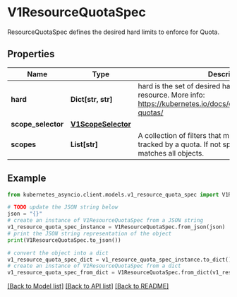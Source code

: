 # V1ResourceQuotaSpec

ResourceQuotaSpec defines the desired hard limits to enforce for Quota.

## Properties

Name | Type | Description | Notes
------------ | ------------- | ------------- | -------------
**hard** | **Dict[str, str]** | hard is the set of desired hard limits for each named resource. More info: https://kubernetes.io/docs/concepts/policy/resource-quotas/ | [optional] 
**scope_selector** | [**V1ScopeSelector**](V1ScopeSelector.md) |  | [optional] 
**scopes** | **List[str]** | A collection of filters that must match each object tracked by a quota. If not specified, the quota matches all objects. | [optional] 

## Example

```python
from kubernetes_asyncio.client.models.v1_resource_quota_spec import V1ResourceQuotaSpec

# TODO update the JSON string below
json = "{}"
# create an instance of V1ResourceQuotaSpec from a JSON string
v1_resource_quota_spec_instance = V1ResourceQuotaSpec.from_json(json)
# print the JSON string representation of the object
print(V1ResourceQuotaSpec.to_json())

# convert the object into a dict
v1_resource_quota_spec_dict = v1_resource_quota_spec_instance.to_dict()
# create an instance of V1ResourceQuotaSpec from a dict
v1_resource_quota_spec_from_dict = V1ResourceQuotaSpec.from_dict(v1_resource_quota_spec_dict)
```
[[Back to Model list]](../README.md#documentation-for-models) [[Back to API list]](../README.md#documentation-for-api-endpoints) [[Back to README]](../README.md)


